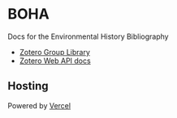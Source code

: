 # BOHA
Docs for the Environmental History Bibliography

- [Zotero Group Library](https://api.zotero.org/groups/204820/items)
- [Zotero Web API docs](https://www.zotero.org/support/dev/web_api/v3/basics)

## Hosting
Powered by [Vercel](https://vercel.com/?utm_source=labhen&utm_campaign=oss)